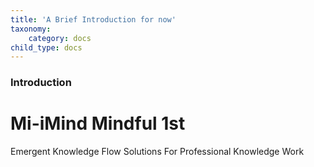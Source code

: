 ```yaml
---
title: 'A Brief Introduction for now'
taxonomy:
    category: docs
child_type: docs
---
```


### Introduction

# Mi-iMind Mindful 1st
Emergent Knowledge Flow Solutions
For Professional Knowledge Work

